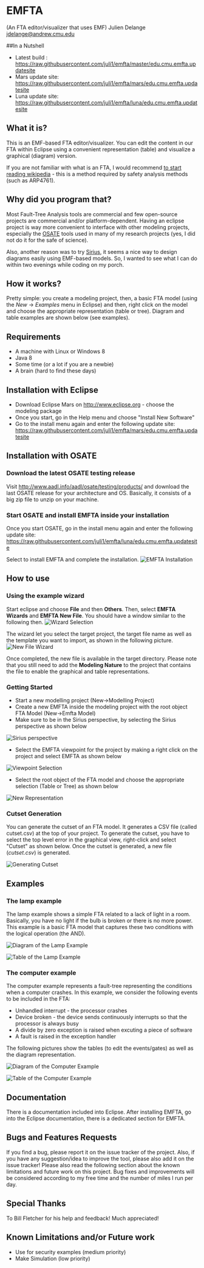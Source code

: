 # EMFTA
(An FTA editor/visualizer that uses EMF)
                             Julien Delange <jdelange@andrew.cmu.edu>

##In a Nutshell
* Latest build : https://raw.githubusercontent.com/juli1/emfta/master/edu.cmu.emfta.updatesite
* Mars update site: https://raw.githubusercontent.com/juli1/emfta/mars/edu.cmu.emfta.updatesite
* Luna update site: https://raw.githubusercontent.com/juli1/emfta/luna/edu.cmu.emfta.updatesite

## What it is?
This is an EMF-based FTA editor/visualizer. You can edit the content
in our FTA within Eclipse using a convenient representation (table)
and visualize a graphical (diagram) version.

If you are not familiar with what is an FTA, I would recommend
[to start reading wikipedia](http://en.wikipedia.org/wiki/Fault_tree_analysis) - this
is a method required by safety analysis methods (such as ARP4761).


## Why did you program that?
Most Fault-Tree Analysis tools are commercial and few open-source projects
are commercial and/or platform-dependent. Having an eclipse project
is way more convenient to interface with other modeling projects, 
especially the [OSATE](https://github.com/osate) tools used in many
of my research projects (yes, I did not do it for the safe of science).

Also, another reason was to try [Sirius](https://www.eclipse.org/sirius/), it
seems a nice way to design diagrams easily using EMF-based models. So, I wanted
to see what I can do within two evenings while coding on my porch.


## How it works?
Pretty simple: you create a modeling project, then, a basic FTA model
(using the *New* -> *Examples* menu in Eclipse) and then, right click
on the model and choose the appropriate representation (table
or tree). Diagram and table examples are shown below (see examples).

## Requirements
* A machine with Linux or Windows 8
* Java 8
* Some time (or a lot if you are a newbie)
* A brain (hard to find these days)

## Installation with Eclipse
* Download Eclipse Mars on http://www.eclipse.org - choose the modeling package
* Once you start, go in the Help menu and choose "Install New Software"
* Go to the install menu again and enter the following update site: https://raw.githubusercontent.com/juli1/emfta/mars/edu.cmu.emfta.updatesite


## Installation with OSATE
### Download the latest OSATE testing release 
Visit http://www.aadl.info/aadl/osate/testing/products/ and download
the last OSATE release for your architecture and OS. Basically,
it consists of a big zip file to unzip on your machine.

### Start OSATE and install EMFTA inside your installation
Once you start OSATE, go in the install menu again and enter the 
following update site: https://raw.githubusercontent.com/juli1/emfta/luna/edu.cmu.emfta.updatesite

Select to install EMFTA and complete the installation.
![EMFTA Installation](https://raw.githubusercontent.com/juli1/emfta/master/doc/pics/emfta-install.png "Installation of EMFTA")


## How to use

### Using the example wizard
Start eclipse and choose **File** and then **Others**. Then, select **EMFTA Wizards** and **EMFTA New File**.
You should have a window similar to the following then.
![Wizard Selection](https://raw.githubusercontent.com/juli1/emfta/master/doc/pics/wizard-selection.png "Wizard Selection")

The wizard let you select the target project, the target file name as well as the template you want to import, as shown in the following picture.
![New File Wizard](https://raw.githubusercontent.com/juli1/emfta/master/doc/pics/wizard-page2.png "New File Wizard")

Once completed, the new file is available in the target directory. Please note that you still need to add the **Modeling Nature** to the project that contains the file to enable the graphical and table representations.

### Getting Started
* Start a new modelling project (New->Modelling Project)
* Create a new EMFTA inside the modeling project with the root object FTA Model (New->Emfta Model)
* Make sure to be in the Sirius perspective, by selecting the Sirius perspective as shown below

![Sirius perspective](https://raw.githubusercontent.com/juli1/emfta/master/doc/pics/sirius-perspective.png "Sirius Perspective")


* Select the EMFTA viewpoint for the project by making a right click on the project and select EMFTA as shown below

![Viewpoint Selection](https://raw.githubusercontent.com/juli1/emfta/master/doc/pics/viewpoint-selection.png "Viewpoint Selection")

* Select the root object of the FTA model and choose the appropriate selection (Table or Tree) as shown below

![New Representation](https://raw.githubusercontent.com/juli1/emfta/master/doc/pics/new-representation.png "New Representation")


### Cutset Generation
You can generate the cutset of an FTA model. It generates a CSV file (called cutset.csv) at the top of your project.
To generate the cutset, you have to select the top level error in the graphical view, right-click and select "Cutset"
as shown below. Once the cutset is generated, a new file (*cutset.csv*) is generated.

![Generating Cutset](https://raw.githubusercontent.com/juli1/emfta/master/doc/pics/cutset.png "Generating Cutset")


## Examples

### The lamp example
The lamp example shows a simple FTA related to a lack of light
in a room. Basically, you have no light if the bulb is broken
or there is no more power. This example is a basic FTA model
that captures these two conditions with the logical operation (the AND).


![Diagram of the Lamp Example](https://github.com/juli1/emfta/raw/master/example.emfta/imgs/example1-diagram.png "Diagram of the lamp example")


![Table of the Lamp Example](https://github.com/juli1/emfta/raw/master/example.emfta/imgs/example1-table.png "Table for editing the Gates/Events of the lamp example")


### The computer example
The computer example represents a fault-tree representing
the conditions when a computer crashes. In this
example, we consider the following events to be included in the FTA:
* Unhandled interrupt - the processor crashes
* Device broken - the device sends continuously interrupts so that the processor is always busy
* A divide by zero exception is raised when excuting a piece of software
* A fault is raised in the exception handler

The following pictures show the tables (to edit the events/gates) as well as the diagram representation.

![Diagram of the Computer Example](https://github.com/juli1/emfta/raw/master/example.emfta/imgs/example2-diagram.png "Diagram of the computer example")

![Table of the Computer Example](https://github.com/juli1/emfta/raw/master/example.emfta/imgs/example2-table.png "Table for editing the Gates/Events of the computer example")


## Documentation
There is a documentation included into Eclipse. After installing EMFTA,
go into the Eclipse documentation, there is a dedicated section for EMFTA.

## Bugs and Features Requests
If you find a bug, please report it on the issue tracker of the project.
Also, if you have any suggestion/idea to improve the tool, please also add it
on the issue tracker! Please also read the following section about the known
limitations and future work on this project. Bug fixes and improvements
will be considered according to my free time and the number of miles I run per day.

## Special Thanks
To Bill Fletcher for his help and feedback! Much appreciated!

## Known Limitations and/or Future work
* Use for security examples (medium priority)
* Make Simulation (low priority)
